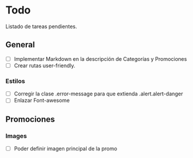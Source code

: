 # Todo

Listado de tareas pendientes.

## General

- [ ] Implementar Markdown en la descripción de Categorías y Promociones
- [ ] Crear rutas user-friendly.

### Estilos

- [ ] Corregir la clase .error-message para que extienda .alert.alert-danger
- [ ] Enlazar Font-awesome

## Promociones

### Images

- [ ] Poder definir imagen principal de la promo